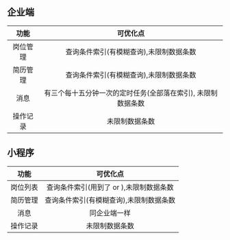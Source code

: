 ## 企业端

功能| 可优化点
:--:|:--:
岗位管理| 查询条件索引(有模糊查询),未限制数据条数
简历管理| 查询条件索引(有模糊查询),未限制数据条数
消息| 有三个每十五分钟一次的定时任务(全部落在索引), 未限制数据条数
操作记录| 未限制数据条数



## 小程序

功能| 可优化点
:--:|:--:
岗位列表| 查询条件索引(用到了 or ),未限制数据条数
简历管理| 查询条件索引(有模糊查询),未限制数据条数
消息| 同企业端一样
操作记录| 未限制数据条数
